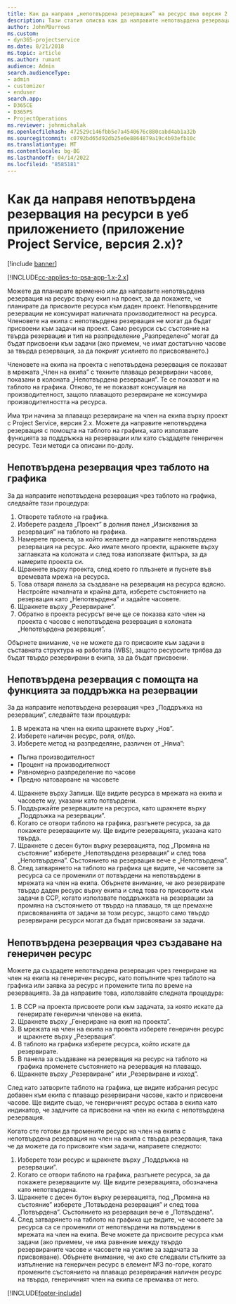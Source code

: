 ```yaml
---
title: Как да направя „непотвърдена резервация” на ресурс във версия 2.x на приложението?
description: Тази статия описва как да направите непотвърдена резервация за членове на екипа на проекта с Project Service.
author: JohnPBurrows
ms.custom:
- dyn365-projectservice
ms.date: 8/21/2018
ms.topic: article
ms.author: rumant
audience: Admin
search.audienceType:
- admin
- customizer
- enduser
search.app:
- D365CE
- D365PS
- ProjectOperations
ms.reviewer: johnmichalak
ms.openlocfilehash: 472529c146fbb5e7a4540676c880cabd4ab1a32b
ms.sourcegitcommit: c0792bd65d92db25e0e8864879a19c4b93efb10c
ms.translationtype: MT
ms.contentlocale: bg-BG
ms.lasthandoff: 04/14/2022
ms.locfileid: "8585181"
---
```

# <a name="how-do-i-soft-book-resources-in-the-web-app-project-service-app-v2x"></a>Как да направя непотвърдена резервация на ресурси в уеб приложението (приложение Project Service, версия 2.x)?

[!include [banner](../includes/psa-now-project-operations.md)]

[!INCLUDE[cc-applies-to-psa-app-1.x-2.x](../includes/cc-applies-to-psa-app-1x-2x.md)]

Можете да планирате временно или да направите непотвърдена резервация на ресурс върху екип на проект, за да покажете, че планирате да присвоите ресурса към даден проект. Непотвърдените резервации не консумират наличната производителност на ресурса. Членовете на екипа с непотвърдена резервация не могат да бъдат присвоени към задачи на проект. Само ресурси със състояние на твърда резервация и тип на разпределение „Разпределено” могат да бъдат присвоени към задачи (ако приемем, че имат достатъчно часове за твърда резервация, за да покрият усилието по присвояването.)

Членовете на екипа на проекта с непотвърдена резервация се показват в мрежата „Член на екипа” с техните плаващо резервирани часове, показани в колоната „Непотвърдена резервация”. Те се показват и на таблото на графика. Отново, те не показват консумация на производителност, защото плаващото резервиране не консумира производителността на ресурса.

Има три начина за плаващо резервиране на член на екипа върху проект с Project Service, версия 2.x. Можете да направите непотвърдена резервация с помощта на таблото на графика, като използвате функцията за поддръжка на резервации или като създадете генеричен ресурс. Тези методи са описани по-долу.

## <a name="soft-book-with-the-schedule-board"></a>Непотвърдена резервация чрез таблото на графика

За да направите непотвърдена резервация чрез таблото на графика, следвайте тази процедура: 
1. Отворете таблото на графика.
2. Изберете раздела „Проект” в долния панел „Изисквания за резервация” на таблото на графика.
3. Намерете проекта, за който желаете да направите непотвърдена резервация на ресурс. Ако имате много проекти, щракнете върху заглавката на колоната и след това използвате филтъра, за да намерите проекта си.
4. Щракнете върху проекта, след което го плъзнете и пуснете във времевата мрежа на ресурса.
5. Това отваря панела за създаване на резервация на ресурса вдясно. Настройте началната и крайна дата, изберете състоянието на резервация като „Непотвърдена” и задайте часовете. 
6. Щракнете върху „Резервиране”.
7. Обратно в проекта ресурсът вече ще се показва като член на проекта с часове с непотвърдена резервация в колоната „Непотвърдена резервация”.

Обърнете внимание, че не можете да го присвоите към задачи в съставната структура на работата (WBS), защото ресурсите трябва да бъдат твърдо резервирани в екипа, за да бъдат присвоени.

## <a name="soft-book-using-the-maintain-bookings-feature"></a>Непотвърдена резервация с помощта на функцията за поддръжка на резервации

За да направите непотвърдена резервация чрез „Поддръжка на резервации”, следвайте тази процедура:
1. В мрежата на член на екипа щракнете върху „Нов”.
2. Изберете наличен ресурс, роля, от/до.
3. Изберете метод на разпределяне, различен от „Няма”:
- Пълна производителност
- Процент на производителност
- Равномерно разпределение по часове
- Предно натоварване на часовете
4. Щракнете върху Запиши. Ще видите ресурса в мрежата на екипа и часовете му, указани като потвърдени.
5. Поддържайте резервациите на ресурса, като щракнете върху „Поддръжка на резервации”.
6. Когато се отвори таблото на графика, разгънете ресурса, за да покажете резервациите му. Ще видите резервацията, указана като твърда.
7. Щракнете с десен бутон върху резервацията, под „Промяна на състояние” изберете „Непотвърдена резервация” и след това „Непотвърдена”. Състоянието на резервация вече е „Непотвърдена”.
8. След затварянето на таблото на графика ще видите, че часовете за ресурса са се променили от потвърдени на непотвърдени в мрежата на член на екипа.
Обърнете внимание, че ако резервирате твърдо даден ресурс върху екипа и след това го присвоите към задачи в ССР, когато използвате поддръжката на резервации за промяна на състоянието от твърдо на плаващо, тя ще премахне присвояванията от задачи за този ресурс, защото само твърдо резервирани ресурси могат да бъдат присвоявани за задачи.

## <a name="soft-book-by-creating-a-generic-resource"></a>Непотвърдена резервация чрез създаване на генеричен ресурс

Можете да създадете непотвърдена резервация чрез генериране на член на екипа на генеричен ресурс, като попълните чрез таблото на графика или заявка за ресурс и промените типа по време на резервацията.
За да направите това, използвайте следната процедура:

1. В ССР на проекта присвоете роли към задачата, за която искате да генерирате генерични членове на екипа.
2. Щракнете върху „Генериране на екип на проекта”.
3. В мрежата на член на екипа на проекта изберете генеричен ресурс и щракнете върху „Резервация”.
4. В таблото на графика изберете ресурса, който искате да резервирате.
5. В панела за създаване на резервация на ресурс на таблото на графика променете състоянието на резервация на плаващо.
6. Щракнете върху „Резервиране” или „Резервиране и изход”.

След като затворите таблото на графика, ще видите избрания ресурс добавен към екипа с плаващо резервирани часове, както и присвоени часове. Ще видите също, че генеричният ресурс остава в екипа като индикатор, че задачите са присвоени на член на екипа с непотвърдена резервация.

Когато сте готови да промените ресурс на член на екипа с непотвърдена резервация на член на екипа с твърда резервация, така че да можете да го присвоите към задачи, направете следното:

1. Изберете този ресурс и щракнете върху „Поддръжка на резервации”.
2. Когато се отвори таблото на графика, разгънете ресурса, за да покажете резервациите му. Ще видите резервацията, обозначена като непотвърдена.
3. Щракнете с десен бутон върху резервацията, под „Промяна на състояние” изберете „Потвърдена резервация” и след това „Потвърдена”. Състоянието на резервация вече е „Потвърдена”.
4. След затварянето на таблото на графика ще видите, че часовете за ресурса са се променили от непотвърдени на потвърдени в мрежата на член на екипа. Вече можете да присвоите ресурса към задачи (ако приемем, че има равнение между твърдо резервираните часове и часовете на усилие за задачата за присвояване). Обърнете внимание, че ако сте следвали стъпките за изпълнение на генеричен ресурс в елемент №3 по-горе, когато промените състоянието на плаващо резервирания наличен ресурс на твърдо, генеричният член на екипа се премахва от него.


[!INCLUDE[footer-include](../includes/footer-banner.md)]
